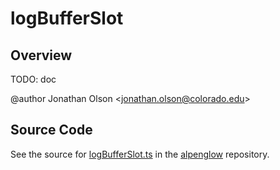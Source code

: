 # logBufferSlot

## Overview

TODO: doc

@author Jonathan Olson &lt;jonathan.olson@colorado.edu&gt;



## Source Code

See the source for [logBufferSlot.ts](https://github.com/phetsims/alpenglow/blob/main/js/webgpu/compute/logBufferSlot.ts) in the [alpenglow](https://github.com/phetsims/alpenglow) repository.
